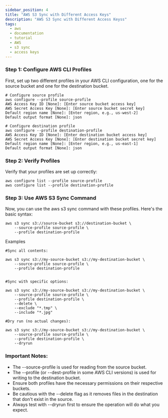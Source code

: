 ```yaml
---
sidebar_position: 4
title: "AWS S3 Sync with Different Access Keys"
description: "AWS S3 Sync with Different Access Keyss"
tags:
  - aws
  - documentation
  - tutorial
  - AWS
  - s3 sync
  - access keys
---
```



### Step 1: Configure AWS CLI Profiles
First, set up two different profiles in your AWS CLI configuration, one for the source bucket and one for the destination bucket.

```
# Configure source profile
aws configure --profile source-profile
AWS Access Key ID [None]: [Enter source bucket access key]
AWS Secret Access Key [None]: [Enter source bucket secret key]
Default region name [None]: [Enter region, e.g., us-west-2]
Default output format [None]: json

# Configure destination profile
aws configure --profile destination-profile
AWS Access Key ID [None]: [Enter destination bucket access key]
AWS Secret Access Key [None]: [Enter destination bucket secret key]
Default region name [None]: [Enter region, e.g., us-east-1]
Default output format [None]: json

``` 

### Step 2: Verify Profiles
Verify that your profiles are set up correctly:
```
aws configure list --profile source-profile
aws configure list --profile destination-profile
```

### Step 3: Use AWS S3 Sync Command
Now, you can use the aws s3 sync command with these profiles. Here's the basic syntax:
```
aws s3 sync s3://source-bucket s3://destination-bucket \
    --source-profile source-profile \
    --profile destination-profile
```
Examples

```
#Sync all contents:

aws s3 sync s3://my-source-bucket s3://my-destination-bucket \
    --source-profile source-profile \
    --profile destination-profile


#Sync with specific options:

aws s3 sync s3://my-source-bucket s3://my-destination-bucket \
    --source-profile source-profile \
    --profile destination-profile \
    --delete \
    --exclude "*.tmp" \
    --include "*.jpg"

#Dry run (no actual changes):

aws s3 sync s3://my-source-bucket s3://my-destination-bucket \
    --source-profile source-profile \
    --profile destination-profile \
    --dryrun
```

### Important Notes:
- The --source-profile is used for reading from the source bucket.
- The --profile (or --dest-profile in some AWS CLI versions) is used for writing to the destination bucket.
- Ensure both profiles have the necessary permissions on their respective buckets.
- Be cautious with the --delete flag as it removes files in the destination that don't exist in the source.
- Always test with --dryrun first to ensure the operation will do what you expect.